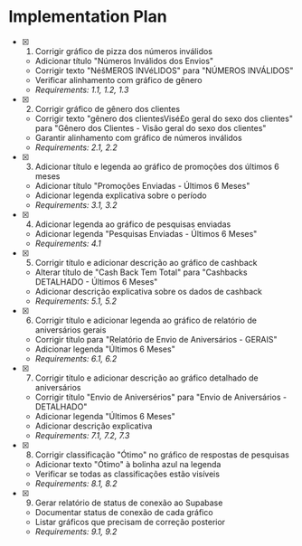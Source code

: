 # Implementation Plan

- [x] 1. Corrigir gráfico de pizza dos números inválidos



  - Adicionar título "Números Inválidos dos Envios"
  - Corrigir texto "NéšMEROS INVéLIDOS" para "NÚMEROS INVÁLIDOS"
  - Verificar alinhamento com gráfico de gênero
  - _Requirements: 1.1, 1.2, 1.3_

- [x] 2. Corrigir gráfico de gênero dos clientes

  - Corrigir texto "gênero dos clientesVisé£o geral do sexo dos clientes" para "Gênero dos Clientes - Visão geral do sexo dos clientes"
  - Garantir alinhamento com gráfico de números inválidos
  - _Requirements: 2.1, 2.2_

- [x] 3. Adicionar título e legenda ao gráfico de promoções dos últimos 6 meses


  - Adicionar título "Promoções Enviadas - Últimos 6 Meses"
  - Adicionar legenda explicativa sobre o período
  - _Requirements: 3.1, 3.2_

- [x] 4. Adicionar legenda ao gráfico de pesquisas enviadas


  - Adicionar legenda "Pesquisas Enviadas - Últimos 6 Meses"
  - _Requirements: 4.1_

- [x] 5. Corrigir título e adicionar descrição ao gráfico de cashback


  - Alterar título de "Cash Back Tem Total" para "Cashbacks DETALHADO - Últimos 6 Meses"
  - Adicionar descrição explicativa sobre os dados de cashback
  - _Requirements: 5.1, 5.2_

- [x] 6. Corrigir título e adicionar legenda ao gráfico de relatório de aniversários gerais


  - Corrigir título para "Relatório de Envio de Aniversários - GERAIS"
  - Adicionar legenda "Últimos 6 Meses"
  - _Requirements: 6.1, 6.2_

- [x] 7. Corrigir título e adicionar descrição ao gráfico detalhado de aniversários


  - Corrigir título "Envio de Aniversérios" para "Envio de Aniversários - DETALHADO"
  - Adicionar legenda "Últimos 6 Meses"
  - Adicionar descrição explicativa
  - _Requirements: 7.1, 7.2, 7.3_

- [x] 8. Corrigir classificação "Ótimo" no gráfico de respostas de pesquisas


  - Adicionar texto "Ótimo" à bolinha azul na legenda
  - Verificar se todas as classificações estão visíveis
  - _Requirements: 8.1, 8.2_

- [x] 9. Gerar relatório de status de conexão ao Supabase



  - Documentar status de conexão de cada gráfico
  - Listar gráficos que precisam de correção posterior
  - _Requirements: 9.1, 9.2_